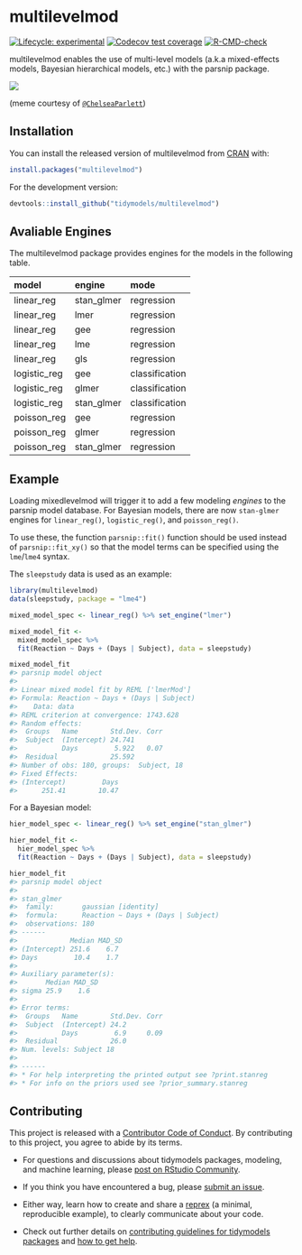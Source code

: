 
<!-- README.md is generated from README.Rmd. Please edit that file -->

# multilevelmod

<!-- badges: start -->

[![Lifecycle:
experimental](https://img.shields.io/badge/lifecycle-experimental-orange.svg)](https://lifecycle.r-lib.org/articles/stages.html)
[![Codecov test
coverage](https://codecov.io/gh/topepo/multilevelmod/branch/main/graph/badge.svg)](https://app.codecov.io/gh/topepo/multilevelmod?branch=main)
[![R-CMD-check](https://github.com/tidymodels/multilevelmod/workflows/R-CMD-check/badge.svg)](https://github.com/tidymodels/multilevelmod/actions)
<!-- badges: end -->

multilevelmod enables the use of multi-level models (a.k.a mixed-effects
models, Bayesian hierarchical models, etc.) with the parsnip package.

<a href="https://pbs.twimg.com/media/FD1_OIhVIAE4H5l?format=jpg&name=small"><img src="man/figures/FD1_OIhVIAE4H5l.jpeg" align="center" /></a>

(meme courtesy of
[`@ChelseaParlett`](https://twitter.com/ChelseaParlett))

## Installation

You can install the released version of multilevelmod from
[CRAN](https://CRAN.R-project.org) with:

``` r
install.packages("multilevelmod")
```

For the development version:

``` r
devtools::install_github("tidymodels/multilevelmod")
```

## Avaliable Engines

The multilevelmod package provides engines for the models in the
following table.

| model        | engine     | mode           |
|:-------------|:-----------|:---------------|
| linear_reg   | stan_glmer | regression     |
| linear_reg   | lmer       | regression     |
| linear_reg   | gee        | regression     |
| linear_reg   | lme        | regression     |
| linear_reg   | gls        | regression     |
| logistic_reg | gee        | classification |
| logistic_reg | glmer      | classification |
| logistic_reg | stan_glmer | classification |
| poisson_reg  | gee        | regression     |
| poisson_reg  | glmer      | regression     |
| poisson_reg  | stan_glmer | regression     |

## Example

Loading mixedlevelmod will trigger it to add a few modeling *engines* to
the parsnip model database. For Bayesian models, there are now
`stan-glmer` engines for `linear_reg()`, `logistic_reg()`, and
`poisson_reg()`.

To use these, the function `parsnip::fit()` function should be used
instead of `parsnip::fit_xy()` so that the model terms can be specified
using the `lme`/`lme4` syntax.

The `sleepstudy` data is used as an example:

``` r
library(multilevelmod)
data(sleepstudy, package = "lme4")

mixed_model_spec <- linear_reg() %>% set_engine("lmer")

mixed_model_fit <- 
  mixed_model_spec %>% 
  fit(Reaction ~ Days + (Days | Subject), data = sleepstudy)

mixed_model_fit
#> parsnip model object
#> 
#> Linear mixed model fit by REML ['lmerMod']
#> Formula: Reaction ~ Days + (Days | Subject)
#>    Data: data
#> REML criterion at convergence: 1743.628
#> Random effects:
#>  Groups   Name        Std.Dev. Corr
#>  Subject  (Intercept) 24.741       
#>           Days         5.922   0.07
#>  Residual             25.592       
#> Number of obs: 180, groups:  Subject, 18
#> Fixed Effects:
#> (Intercept)         Days  
#>      251.41        10.47
```

For a Bayesian model:

``` r
hier_model_spec <- linear_reg() %>% set_engine("stan_glmer")

hier_model_fit <- 
  hier_model_spec %>% 
  fit(Reaction ~ Days + (Days | Subject), data = sleepstudy)

hier_model_fit
#> parsnip model object
#> 
#> stan_glmer
#>  family:       gaussian [identity]
#>  formula:      Reaction ~ Days + (Days | Subject)
#>  observations: 180
#> ------
#>             Median MAD_SD
#> (Intercept) 251.6    6.7 
#> Days         10.4    1.7 
#> 
#> Auxiliary parameter(s):
#>       Median MAD_SD
#> sigma 25.9    1.6  
#> 
#> Error terms:
#>  Groups   Name        Std.Dev. Corr
#>  Subject  (Intercept) 24.2         
#>           Days         6.9     0.09
#>  Residual             26.0         
#> Num. levels: Subject 18 
#> 
#> ------
#> * For help interpreting the printed output see ?print.stanreg
#> * For info on the priors used see ?prior_summary.stanreg
```

## Contributing

This project is released with a [Contributor Code of
Conduct](https://contributor-covenant.org/version/2/0/CODE_OF_CONDUCT.html).
By contributing to this project, you agree to abide by its terms.

-   For questions and discussions about tidymodels packages, modeling,
    and machine learning, please [post on RStudio
    Community](https://community.rstudio.com/new-topic?category_id=15&tags=tidymodels,question).

-   If you think you have encountered a bug, please [submit an
    issue](https://github.com/tidymodels/multilevelmod/issues).

-   Either way, learn how to create and share a
    [reprex](https://community.rstudio.com/new-topic?category_id=15&tags=tidymodels,question)
    (a minimal, reproducible example), to clearly communicate about your
    code.

-   Check out further details on [contributing guidelines for tidymodels
    packages](https://www.tidymodels.org/contribute/) and [how to get
    help](https://www.tidymodels.org/help/).
